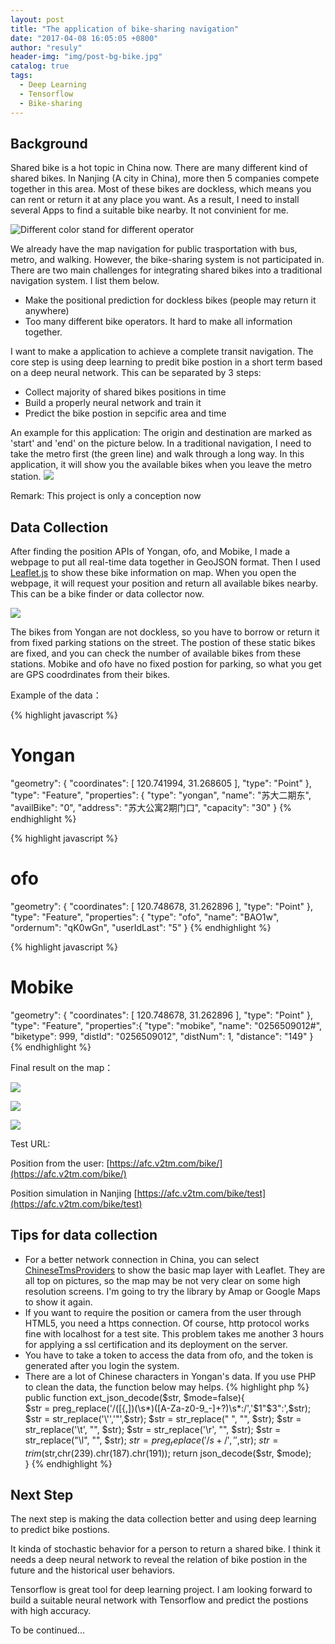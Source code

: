 ```yaml
---
layout: post
title: "The application of bike-sharing navigation"
date: "2017-04-08 16:05:05 +0800"
author: "resuly"
header-img: "img/post-bg-bike.jpg"
catalog: true
tags:
  - Deep Learning
  - Tensorflow
  - Bike-sharing
---
```


## Background

Shared bike is a hot topic in China now. There are many different kind of shared bikes. In Nanjing (A city in China), more then 5 companies compete together in this area. Most of these bikes are dockless, which means you can rent or return it at any place you want. As a result, I need to install several Apps to find a suitable bike nearby. It not convinient for me.

![Different color stand for different operator](/img/in_post/2017/04/bikes.jpg)

We already have the map navigation for public trasportation with bus, metro, and walking. However, the bike-sharing system is not participated in. There are two main challenges for integrating shared bikes into a traditional navigation system. I list them below.
- Make the positional prediction for dockless bikes (people may return it anywhere)
- Too many different bike operators. It hard to make all information together.

I want to make a application to achieve a complete transit navigation. The core step is using deep learning to predit bike postion in a short term based on a deep neural network. This can be separated by 3 steps:
- Collect majority of shared bikes positions in time
- Build a properly neural network and train it
- Predict the bike postion in sepcific area and time

An example for this application: The origin and destination are marked as 'start' and 'end' on the picture below. In a traditional navigation, I need to take the metro first (the green line) and walk through a long way. In this application, it will show you the available bikes when you leave the metro station.
![](/img/in_post/2017/04/20170416154448.jpg)

Remark: This project is only a conception now

## Data Collection

After finding the position APIs of Yongan, ofo, and Mobike, I made a webpage to put all real-time data together in GeoJSON format. Then I used [Leaflet.js](http://leafletjs.com/) to show these bike information on map. When you open the webpage, it will request your position and return all available bikes nearby. This can be a bike finder or data collector now.

[![](/img/in_post/2017/04/3bikes.jpg)](/img/in_post/2017/04/3bikes.jpg)

The bikes from Yongan are not dockless, so you have to borrow or return it from fixed parking stations on the street. The postion of these static bikes are fixed, and you can check the number of available bikes from these stations. Mobike and ofo have no fixed postion for parking, so what you get are GPS coodrdinates from their bikes.

Example of the data：

{% highlight javascript %}
# Yongan
"geometry": {
  "coordinates": [
    120.741994,
    31.268605
  ],
  "type": "Point"
},
"type": "Feature",
"properties": {
  "type": "yongan",
  "name": "苏大二期东",
  "availBike": "0",
  "address": "苏大公寓2期门口",
  "capacity": "30"
}
{% endhighlight %}

{% highlight javascript %}
# ofo
"geometry": {
  "coordinates": [
    120.748678,
    31.262896
  ],
  "type": "Point"
},
"type": "Feature",
"properties": {
  "type": "ofo",
  "name": "BAO1w",
  "ordernum": "qK0wGn",
  "userIdLast": "5"
}
{% endhighlight %}

{% highlight javascript %}
# Mobike
"geometry": {
  "coordinates": [
    120.748678,
    31.262896
  ],
  "type": "Point"
},
"type": "Feature",
"properties":{
  "type": "mobike",
  "name": "0256509012#",
  "biketype": 999,
  "distId": "0256509012",
  "distNum": 1,
  "distance": "149"
}
{% endhighlight %}

Final result on the map：

![](/img/in_post/2017/04/2.jpg)

![](/img/in_post/2017/04/3.png)

![](/img/in_post/2017/04/4.png)


Test URL:

Position from the user:
[https://afc.v2tm.com/bike/](https://afc.v2tm.com/bike/)

Position simulation in Nanjing
[https://afc.v2tm.com/bike/test](https://afc.v2tm.com/bike/test)

## Tips for data collection

- For a better network connection in China, you can select [ChineseTmsProviders](https://github.com/htoooth/Leaflet.ChineseTmsProviders) to show the basic map layer with Leaflet. They are all top on pictures, so the map may be not very clear on some high resolution screens. I'm going to try the library by Amap or Google Maps to show it again.
- If you want to require the position or camera from the user through HTML5, you need a https connection. Of course, http protocol works fine with localhost for a test site. This problem takes me another 3 hours for applying a ssl certification and its deployment on the server.
- You have to take a token to access the data from ofo, and the token is generated after you login the system.
- There are a lot of Chinese characters in Yongan's data. If you use PHP to clean the data, the function below may helps.
{% highlight php %}
public function ext_json_decode($str, $mode=false){  
    $str = preg_replace('/([{,])(\s*)([A-Za-z0-9_\-]+?)\s*:/','$1"$3":',$str);
    $str = str_replace('\'','"',$str);
    $str = str_replace(" ", "", $str);
    $str = str_replace('\t', "", $str);
    $str = str_replace('\r', "", $str);
    $str = str_replace("\l", "", $str);
    $str = preg_replace('/s+/', '',$str);
    $str = trim($str,chr(239).chr(187).chr(191));
    return json_decode($str, $mode);  
}
{% endhighlight %}


## Next Step

The next step is making the data collection better and using deep learning to predict bike postions.

It kinda of stochastic behavior for a person to return a shared bike. I think it needs a deep neural network to reveal the relation of bike postion in the future and the historical user behaviors.

Tensorflow is great tool for deep learning project. I am looking forward to build a suitable neural network with Tensorflow and  predict the postions with high accuracy.

To be continued...
